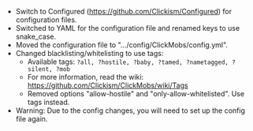- Switch to Configured (https://github.com/Clickism/Configured) for configuration files.
- Switched to YAML for the configuration file and renamed keys to use snake_case.
- Moved the configuration file to ".../config/ClickMobs/config.yml".
- Changed blacklisting/whitelisting to use tags:
  - Available tags: `?all, ?hostile, ?baby, ?tamed, ?nametagged, ?silent, ?mob`
  - For more information, read the wiki: https://github.com/Clickism/ClickMobs/wiki/Tags
  - Removed options "allow-hostile" and "only-allow-whitelisted". Use tags instead.
- Warning: Due to the config changes, you will need to set up the config file again.